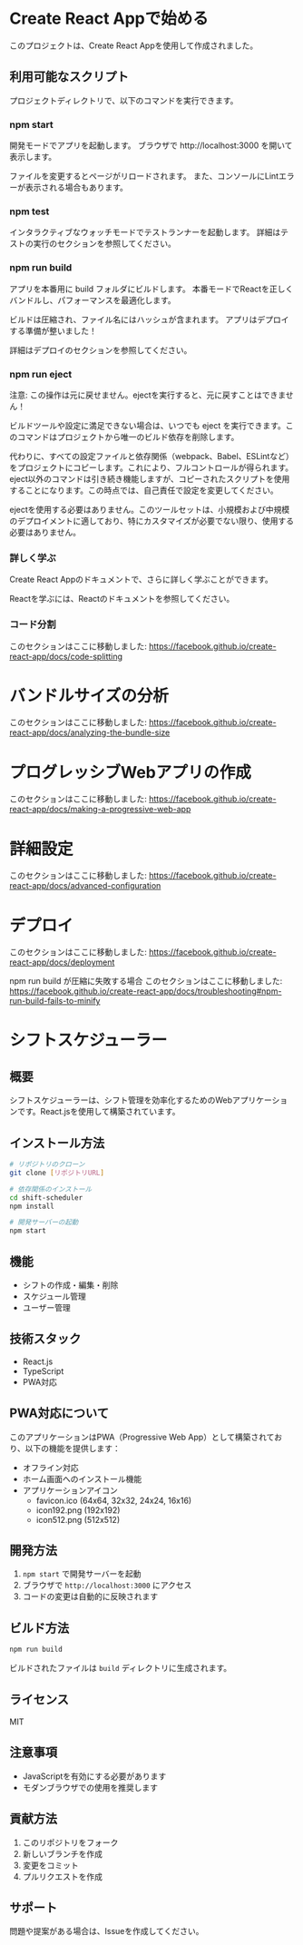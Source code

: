 # Create React Appで始める

このプロジェクトは、Create React Appを使用して作成されました。

## 利用可能なスクリプト

プロジェクトディレクトリで、以下のコマンドを実行できます。

### npm start
開発モードでアプリを起動します。
ブラウザで http://localhost:3000 を開いて表示します。

ファイルを変更するとページがリロードされます。
また、コンソールにLintエラーが表示される場合もあります。

### npm test
インタラクティブなウォッチモードでテストランナーを起動します。
詳細はテストの実行のセクションを参照してください。

### npm run build
アプリを本番用に build フォルダにビルドします。
本番モードでReactを正しくバンドルし、パフォーマンスを最適化します。

ビルドは圧縮され、ファイル名にはハッシュが含まれます。
アプリはデプロイする準備が整いました！

詳細はデプロイのセクションを参照してください。

### npm run eject
注意: この操作は元に戻せません。ejectを実行すると、元に戻すことはできません！

ビルドツールや設定に満足できない場合は、いつでも eject を実行できます。このコマンドはプロジェクトから唯一のビルド依存を削除します。

代わりに、すべての設定ファイルと依存関係（webpack、Babel、ESLintなど）をプロジェクトにコピーします。これにより、フルコントロールが得られます。eject以外のコマンドは引き続き機能しますが、コピーされたスクリプトを使用することになります。この時点では、自己責任で設定を変更してください。

ejectを使用する必要はありません。このツールセットは、小規模および中規模のデプロイメントに適しており、特にカスタマイズが必要でない限り、使用する必要はありません。

### 詳しく学ぶ

Create React Appのドキュメントで、さらに詳しく学ぶことができます。

Reactを学ぶには、Reactのドキュメントを参照してください。

### コード分割
このセクションはここに移動しました: https://facebook.github.io/create-react-app/docs/code-splitting

# バンドルサイズの分析
このセクションはここに移動しました: https://facebook.github.io/create-react-app/docs/analyzing-the-bundle-size

# プログレッシブWebアプリの作成
このセクションはここに移動しました: https://facebook.github.io/create-react-app/docs/making-a-progressive-web-app

# 詳細設定
このセクションはここに移動しました: https://facebook.github.io/create-react-app/docs/advanced-configuration

# デプロイ
このセクションはここに移動しました: https://facebook.github.io/create-react-app/docs/deployment

npm run build が圧縮に失敗する場合
このセクションはここに移動しました: https://facebook.github.io/create-react-app/docs/troubleshooting#npm-run-build-fails-to-minify

# シフトスケジューラー

## 概要
シフトスケジューラーは、シフト管理を効率化するためのWebアプリケーションです。React.jsを使用して構築されています。

## インストール方法

```bash
# リポジトリのクローン
git clone [リポジトリURL]

# 依存関係のインストール
cd shift-scheduler
npm install

# 開発サーバーの起動
npm start
```

## 機能
- シフトの作成・編集・削除
- スケジュール管理
- ユーザー管理

## 技術スタック
- React.js
- TypeScript
- PWA対応

## PWA対応について
このアプリケーションはPWA（Progressive Web App）として構築されており、以下の機能を提供します：

- オフライン対応
- ホーム画面へのインストール機能
- アプリケーションアイコン
  - favicon.ico (64x64, 32x32, 24x24, 16x16)
  - icon192.png (192x192)
  - icon512.png (512x512)

## 開発方法
1. `npm start` で開発サーバーを起動
2. ブラウザで `http://localhost:3000` にアクセス
3. コードの変更は自動的に反映されます

## ビルド方法
```bash
npm run build
```
ビルドされたファイルは `build` ディレクトリに生成されます。

## ライセンス
MIT

## 注意事項
- JavaScriptを有効にする必要があります
- モダンブラウザでの使用を推奨します

## 貢献方法
1. このリポジトリをフォーク
2. 新しいブランチを作成
3. 変更をコミット
4. プルリクエストを作成

## サポート
問題や提案がある場合は、Issueを作成してください。
